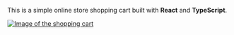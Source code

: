 This is a simple online store shopping cart built with **React** and **TypeScript**.

[![Image of the shopping cart](https://raw.githubusercontent.com/MegaPanda/react-shopping-cart/master/fluffy_shop.jpg)](https://megapanda.github.io/react-shopping-cart/)
